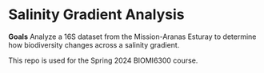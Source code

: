 # Salinity Gradient Analysis

**Goals** Analyze a 16S dataset from the Mission-Aranas Esturay to determine how biodiversity changes across a salinity gradient.

This repo is used for the Spring 2024 BIOMI6300 course.
